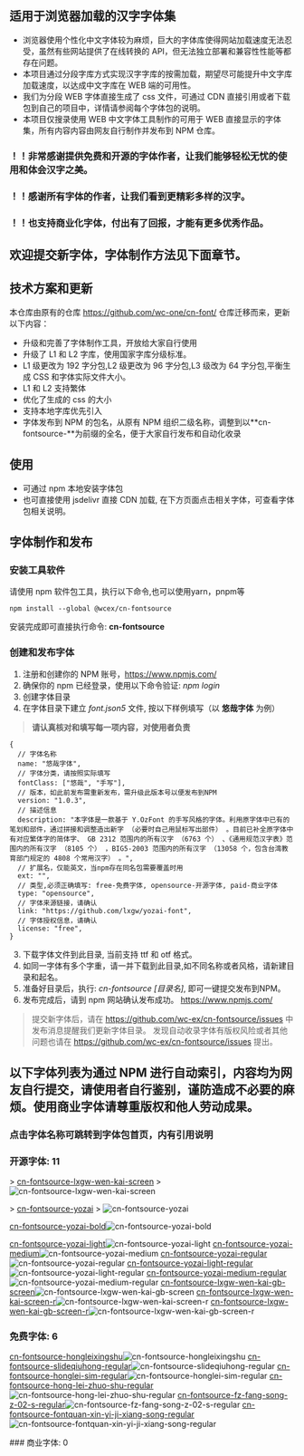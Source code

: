 ## 适用于浏览器加载的汉字字体集

- 浏览器使用个性化中文字体较为麻烦，巨大的字体库使得网站加载速度无法忍受，虽然有些网站提供了在线转换的 API，但无法独立部署和兼容性性能等都存在问题。
- 本项目通过分段字库方式实现汉字字库的按需加载，期望尽可能提升中文字库加载速度，以达成中文字库在 WEB 端的可用性。
- 我们为分段 WEB 字体直接生成了 css 文件，可通过 CDN 直接引用或者下载包到自己的项目中，详情请参阅每个字体包的说明。
- 本项目仅搜录使用 WEB 中文字体工具制作的可用于 WEB 直接显示的字体集，所有内容内容由网友自行制作并发布到 NPM 仓库。

### ！！非常感谢提供免费和开源的字体作者，让我们能够轻松无忧的使用和体会汉字之美。

### ！！感谢所有字体的作者，让我们看到更精彩多样的汉字。

### ！！也支持商业化字体，付出有了回报，才能有更多优秀作品。

## 欢迎提交新字体，字体制作方法见下面章节。

## 技术方案和更新

本仓库由原有的仓库 https://github.com/wc-one/cn-font/ 仓库迁移而来，更新以下内容：

- 升级和完善了字体制作工具，开放给大家自行使用
- 升级了 L1 和 L2 字库，使用国家字库分级标准。
- L1 级更改为 192 字分包,L2 级更改为 96 字分包,L3 级改为 64 字分包,平衡生成 CSS 和字体实际文件大小。
- L1 和 L2 支持繁体
- 优化了生成的 css 的大小
- 支持本地字库优先引入
- 字体发布到 NPM 的包名，从原有 NPM 组织二级名称，调整到以**cn-fontsource-**为前缀的全名，便于大家自行发布和自动化收录

## 使用

- 可通过 npm 本地安装字体包
- 也可直接使用 jsdelivr 直接 CDN 加载, 在下方页面点击相关字体，可查看字体包相关说明。

## 字体制作和发布

### 安装工具软件
请使用 npm 软件包工具，执行以下命令,也可以使用yarn，pnpm等

```shell
npm install --global @wcex/cn-fontsource
```

安装完成即可直接执行命令: **cn-fontsource**

### 创建和发布字体
1. 注册和创建你的 NPM 账号，https://www.npmjs.com/
2. 确保你的 npm 已经登录，使用以下命令验证: _npm login_
3. 创建字体目录
4. 在字体目录下建立 _font.json5_ 文件, 按以下样例填写（以 **悠哉字体** 为例）
> **请认真核对和填写每一项内容，对使用者负责**

```json5
{
  // 字体名称
  name: "悠哉字体",
  // 字体分类，请按照实际填写
  fontClass: ["悠哉", "手写"],
  // 版本，如此前发布需重新发布，需升级此版本号以便发布到NPM
  version: "1.0.3",
  // 描述信息
  description: "本字体是一款基于 Y.OzFont 的手写风格的字体。利用原字体中已有的笔划和部件，通过拼接和调整造出新字 （必要时自己用鼠标写出部件） 。目前已补全原字体中有对应繁体字的简体字、 GB 2312 范围内的所有汉字 （6763 个） 、《通用规范汉字表》范围内的所有汉字 （8105 个） ，BIG5-2003 范围内的所有汉字 （13058 个，包含台湾教育部门规定的 4808 个常用汉字） 。",
  // 扩展名，仅能英文，当npm存在同名包需要覆盖时用
  ext: "",
  // 类型,必须正确填写: free-免费字体, opensource-开源字体, paid-商业字体
  type: "opensource",
  // 字体来源链接，请确认
  link: "https://github.com/lxgw/yozai-font",
  // 字体授权信息，请确认
  license: "free",
}
```
3. 下载字体文件到此目录, 当前支持 ttf 和 otf 格式。
4. 如同一字体有多个字重，请一并下载到此目录,如不同名称或者风格，请新建目录和起名。
5. 准备好目录后，执行: _cn-fontsource [目录名]_, 即可一键提交发布到NPM。
6. 发布完成后，请到 npm 网站确认发布成功。 https://www.npmjs.com/
> 提交新字体后，请在 https://github.com/wc-ex/cn-fontsource/issues 中发布消息提醒我们更新字体目录。
> 发现自动收录字体有版权风险或者其他问题也请在 https://github.com/wc-ex/cn-fontsource/issues 提出。


## 以下字体列表为通过 NPM 进行自动索引，内容均为网友自行提交，请使用者自行鉴别，谨防造成不必要的麻烦。使用商业字体请尊重版权和他人劳动成果。
### 点击字体名称可跳转到字体包首页，内有引用说明

<!--@LIST-->
### 开源字体: 11
<p algin="center">
> <a href="https://www.npmjs.com/package/cn-fontsource-lxgw-wen-kai-screen">cn-fontsource-lxgw-wen-kai-screen</a>
> <img src="https://cdn.jsdelivr.net/npm/cn-fontsource-lxgw-wen-kai-screen@1.0.6/font.png" alt="cn-fontsource-lxgw-wen-kai-screen">
</p>
> <a href="https://www.npmjs.com/package/cn-fontsource-yozai">cn-fontsource-yozai</a>
> <img src="https://cdn.jsdelivr.net/npm/cn-fontsource-yozai@1.0.6/font.png" alt="cn-fontsource-yozai">

<a href="https://www.npmjs.com/package/cn-fontsource-yozai-bold">cn-fontsource-yozai-bold</a><img src="https://cdn.jsdelivr.net/npm/cn-fontsource-yozai-bold@1.0.7/font.png" alt="cn-fontsource-yozai-bold">

<a href="https://www.npmjs.com/package/cn-fontsource-yozai-light">cn-fontsource-yozai-light</a><img src="https://cdn.jsdelivr.net/npm/cn-fontsource-yozai-light@1.0.6/font.png" alt="cn-fontsource-yozai-light">
<a href="https://www.npmjs.com/package/cn-fontsource-yozai-medium">cn-fontsource-yozai-medium</a><img src="https://cdn.jsdelivr.net/npm/cn-fontsource-yozai-medium@1.0.6/font.png" alt="cn-fontsource-yozai-medium">
<a href="https://www.npmjs.com/package/cn-fontsource-yozai-regular">cn-fontsource-yozai-regular</a><img src="https://cdn.jsdelivr.net/npm/cn-fontsource-yozai-regular@1.0.7/font.png" alt="cn-fontsource-yozai-regular">
<a href="https://www.npmjs.com/package/cn-fontsource-yozai-light-regular">cn-fontsource-yozai-light-regular</a><img src="https://cdn.jsdelivr.net/npm/cn-fontsource-yozai-light-regular@1.0.7/font.png" alt="cn-fontsource-yozai-light-regular">
<a href="https://www.npmjs.com/package/cn-fontsource-yozai-medium-regular">cn-fontsource-yozai-medium-regular</a><img src="https://cdn.jsdelivr.net/npm/cn-fontsource-yozai-medium-regular@1.0.7/font.png" alt="cn-fontsource-yozai-medium-regular">
<a href="https://www.npmjs.com/package/cn-fontsource-lxgw-wen-kai-gb-screen">cn-fontsource-lxgw-wen-kai-gb-screen</a><img src="https://cdn.jsdelivr.net/npm/cn-fontsource-lxgw-wen-kai-gb-screen@1.0.6/font.png" alt="cn-fontsource-lxgw-wen-kai-gb-screen">
<a href="https://www.npmjs.com/package/cn-fontsource-lxgw-wen-kai-screen-r">cn-fontsource-lxgw-wen-kai-screen-r</a><img src="https://cdn.jsdelivr.net/npm/cn-fontsource-lxgw-wen-kai-screen-r@1.0.6/font.png" alt="cn-fontsource-lxgw-wen-kai-screen-r">
<a href="https://www.npmjs.com/package/cn-fontsource-lxgw-wen-kai-gb-screen-r">cn-fontsource-lxgw-wen-kai-gb-screen-r</a><img src="https://cdn.jsdelivr.net/npm/cn-fontsource-lxgw-wen-kai-gb-screen-r@1.0.6/font.png" alt="cn-fontsource-lxgw-wen-kai-gb-screen-r">
### 免费字体: 6
<a href="https://www.npmjs.com/package/cn-fontsource-hongleixingshu">cn-fontsource-hongleixingshu</a><img src="https://cdn.jsdelivr.net/npm/cn-fontsource-hongleixingshu@1.0.6/font.png" alt="cn-fontsource-hongleixingshu">
<a href="https://www.npmjs.com/package/cn-fontsource-slideqiuhong-regular">cn-fontsource-slideqiuhong-regular</a><img src="https://cdn.jsdelivr.net/npm/cn-fontsource-slideqiuhong-regular@1.0.6/font.png" alt="cn-fontsource-slideqiuhong-regular">
<a href="https://www.npmjs.com/package/cn-fontsource-honglei-sim-regular">cn-fontsource-honglei-sim-regular</a><img src="https://cdn.jsdelivr.net/npm/cn-fontsource-honglei-sim-regular@1.0.6/font.png" alt="cn-fontsource-honglei-sim-regular">
<a href="https://www.npmjs.com/package/cn-fontsource-hong-lei-zhuo-shu-regular">cn-fontsource-hong-lei-zhuo-shu-regular</a><img src="https://cdn.jsdelivr.net/npm/cn-fontsource-hong-lei-zhuo-shu-regular@1.0.6/font.png" alt="cn-fontsource-hong-lei-zhuo-shu-regular">
<a href="https://www.npmjs.com/package/cn-fontsource-fz-fang-song-z-02-s-regular">cn-fontsource-fz-fang-song-z-02-s-regular</a><img src="https://cdn.jsdelivr.net/npm/cn-fontsource-fz-fang-song-z-02-s-regular@1.0.7/font.png" alt="cn-fontsource-fz-fang-song-z-02-s-regular">
<a href="https://www.npmjs.com/package/cn-fontsource-fontquan-xin-yi-ji-xiang-song-regular">cn-fontsource-fontquan-xin-yi-ji-xiang-song-regular</a><img src="https://cdn.jsdelivr.net/npm/cn-fontsource-fontquan-xin-yi-ji-xiang-song-regular@1.0.7/font.png" alt="cn-fontsource-fontquan-xin-yi-ji-xiang-song-regular">
</p>
### 商业字体: 0
<p>
</p>
